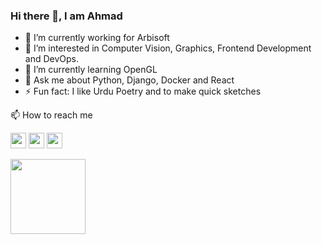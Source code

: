 ### Hi there 👋, I am Ahmad 

- 🔭 I’m currently working for Arbisoft
- 👀 I’m interested in Computer Vision, Graphics, Frontend Development and DevOps.
- 🌱 I’m currently learning OpenGL 
- 💬 Ask me about Python, Django, Docker and React
- ⚡ Fun fact: I like Urdu Poetry and to make quick sketches

📫 How to reach me
<p>
  <a href="mailto:ahmadnaeemk12@gmail.com"><img src="https://img.shields.io/badge/-Email-white?&style=for-the-badge&logo=gmail&logoColor=EA4335" height=25></a> <a href="https://www.instagram.com/ahm3dnaeem/"><img src="https://img.shields.io/badge/-Instagram-white?&style=for-the-badge&logo=instagram&logoColor=deepPink" height=25></a> <a href="https://www.linkedin.com/in/muhammad-ahmad-naeem-aa2614185"><img src="https://img.shields.io/badge/-LinkedIn-white?&style=for-the-badge&logo=linkedin&logoColor=0A66C2" height=25></a>
</p
  
<div style="width:100%;">
    <img src="https://komarev.com/ghpvc/?username=MuneebAijaz&style=flat-square&color=blue" alt="" style="width:120px;"/>
</div>

<!-- ![Ahmad's Top 5 used langs](https://github-readme-stats.vercel.app/api/top-langs/?username=AhmadNaeemK&langs_count=5&theme=dark) -->


